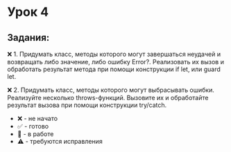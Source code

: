 # Урок 4
## Задания:

:x: 1. Придумать класс, методы которого могут завершаться неудачей и возвращать либо значение, либо ошибку Error?. Реализовать их вызов и обработать результат метода при помощи конструкции if let, или guard let. <br/>

:x: 2. Придумать класс, методы которого могут выбрасывать ошибки. Реализуйте несколько throws-функций. Вызовите их и обработайте результат вызова при помощи конструкции try/catch. <br/>


* :x: - не начато
* :white_check_mark: - готово
* :memo: - в работе
* :warning: - требуются исправления
